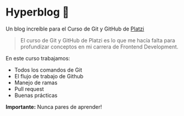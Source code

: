 # Hyperblog 💚
Un blog increíble para el Curso de Git y GitHub de [Platzi](http://https://platzi.com/cursos/git-github/)
> El curso de Git y GitHub de Platzi es lo que me hacía falta para profundizar conceptos en mi carrera de Frontend Development.

En este curso trabajamos:
* Todos los comandos de Git
* El flujo de trabajo de Github
* Manejo de ramas
* Pull request
* Buenas prácticas

**Importante:** Nunca pares de aprender!